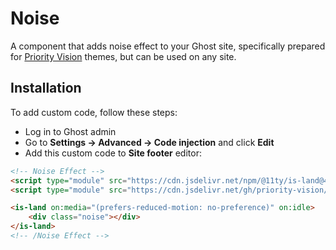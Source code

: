 # Noise

A component that adds noise effect to your Ghost site, specifically prepared for [Priority Vision](https://www.priority.vision/) themes, but can be used on any site.

## Installation

To add custom code, follow these steps:

- Log in to Ghost admin
- Go to  **Settings → Advanced → Code injection** and click **Edit**
- Add this custom code to **Site footer** editor:

```html
<!-- Noise Effect -->
<script type="module" src="https://cdn.jsdelivr.net/npm/@11ty/is-land@4.0.0/is-land.min.js"></script>
<script type="module" src="https://cdn.jsdelivr.net/gh/priority-vision/extensions@0.0.1/noise/noise.js"></script>

<is-land on:media="(prefers-reduced-motion: no-preference)" on:idle>
    <div class="noise"></div>
</is-land>
<!-- /Noise Effect -->
```
